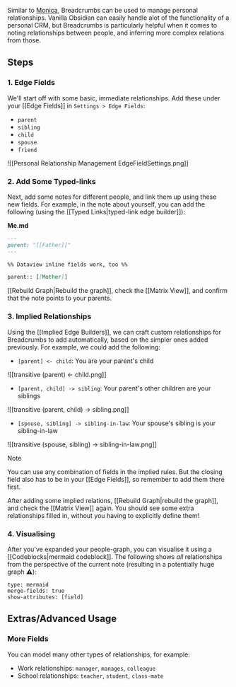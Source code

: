 Similar to [Monica](https://github.com/monicahq/monica), Breadcrumbs can be used to manage personal relationships. Vanilla Obsidian can easily handle alot of the functionality of a personal CRM, but Breadcrumbs is particularly helpful when it comes to noting relationships between people, and inferring more complex relations from those.

## Steps

### 1. Edge Fields

We'll start off with some basic, immediate relationships. Add these under your [[Edge Fields]] in `Settings > Edge Fields`:

- `parent`
- `sibling`
- `child`
- `spouse`
- `friend`

![[Personal Relationship Management EdgeFieldSettings.png]]

### 2. Add Some Typed-links

Next, add some notes for different people, and link them up using these new fields. For example, in the note about yourself, you can add the following (using the [[Typed Links|typed-link edge builder]]):

**Me.md**

```md
---
parent: "[[Father]]"
---

%% Dataview inline fields work, too %%

parent:: [[Mother]]
```

[[Rebuild Graph|Rebuild the graph]], check the [[Matrix View]], and confirm that the note points to your parents.

### 3. Implied Relationships

Using the [[Implied Edge Builders]], we can craft custom relationships for Breadcrumbs to add automatically, based on the simpler ones added previously. For example, we could add the following:

- `[parent] <- child`: You are your parent's child

![[transitive (parent) <- child.png]]

- `[parent, child] -> sibling`: Your parent's other children are your siblings

![[transitive (parent, child) -> sibling.png]]

- `[spouse, sibling] -> sibling-in-law`: Your spouse's sibling is your sibling-in-law

![[transitive (spouse, sibling) -> sibling-in-law.png]]

> [!NOTE]
> You can use any combination of fields in the implied rules. But the closing field also has to be in your [[Edge Fields]], so remember to add them there first.

After adding some implied relations, [[Rebuild Graph|rebuild the graph]], and check the [[Matrix View]] again. You should see some extra relationships filled in, without you having to explicitly define them!

### 4. Visualising

After you've expanded your people-graph, you can visualise it using a [[Codeblocks|mermaid codeblock]]. The following shows _all_ relationships from the perspective of the current note (resulting in a potentially huge graph ⚠️):

```
type: mermaid
merge-fields: true
show-attributes: [field]
```

## Extras/Advanced Usage

### More Fields

You can model many other types of relationships, for example:

- Work relationships: `manager`, `manages`, `colleague`
- School relationships: `teacher`, `student`, `class-mate`
